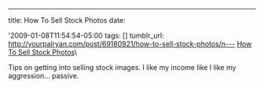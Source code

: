 ---
title: How To Sell Stock Photos
date:


\'2009-01-08T11:54:54-05:00 
tags:  [] 
tumblr_url:
http://yourpalryan.com/post/69180921/how-to-sell-stock-photos/n--- 
[How
To Sell Stock
Photos](http://digg.com/arts_culture/How_To_Sell_Stock_Photos)\

Tips on getting into selling stock images. I like my income like I like
my aggression... passive.
